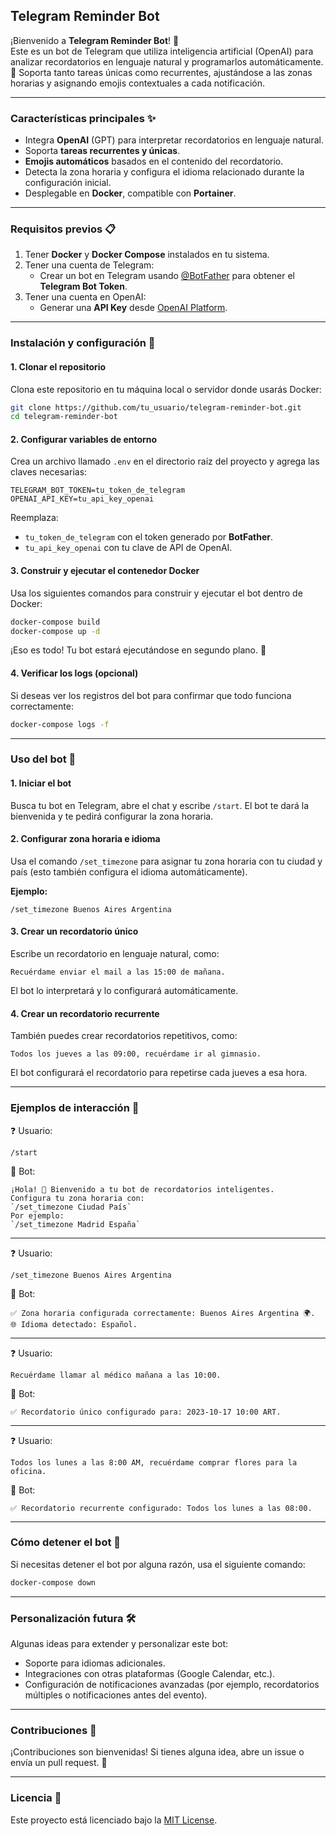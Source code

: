 ## **Telegram Reminder Bot**

¡Bienvenido a **Telegram Reminder Bot**! 🤖  
Este es un bot de Telegram que utiliza inteligencia artificial (OpenAI) para analizar recordatorios en lenguaje natural y programarlos automáticamente. 🎉 Soporta tanto tareas únicas como recurrentes, ajustándose a las zonas horarias y asignando emojis contextuales a cada notificación.

---

### **Características principales** ✨
- Integra **OpenAI** (GPT) para interpretar recordatorios en lenguaje natural.
- Soporta **tareas recurrentes y únicas**.
- **Emojis automáticos** basados en el contenido del recordatorio.
- Detecta la zona horaria y configura el idioma relacionado durante la configuración inicial.
- Desplegable en **Docker**, compatible con **Portainer**.

---

### **Requisitos previos** 📋
1. Tener **Docker** y **Docker Compose** instalados en tu sistema.
2. Tener una cuenta de Telegram:
   - Crear un bot en Telegram usando [@BotFather](https://t.me/BotFather) para obtener el **Telegram Bot Token**.
3. Tener una cuenta en OpenAI:
   - Generar una **API Key** desde [OpenAI Platform](https://platform.openai.com/).

---

### **Instalación y configuración** 🔧

#### **1. Clonar el repositorio**
Clona este repositorio en tu máquina local o servidor donde usarás Docker:

```bash
git clone https://github.com/tu_usuario/telegram-reminder-bot.git
cd telegram-reminder-bot
```

#### **2. Configurar variables de entorno**
Crea un archivo llamado `.env` en el directorio raíz del proyecto y agrega las claves necesarias:

```plaintext
TELEGRAM_BOT_TOKEN=tu_token_de_telegram
OPENAI_API_KEY=tu_api_key_openai
```

Reemplaza:
- `tu_token_de_telegram` con el token generado por **BotFather**.
- `tu_api_key_openai` con tu clave de API de OpenAI.

#### **3. Construir y ejecutar el contenedor Docker**
Usa los siguientes comandos para construir y ejecutar el bot dentro de Docker:

```bash
docker-compose build
docker-compose up -d
```

¡Eso es todo! Tu bot estará ejecutándose en segundo plano. 🎉

#### **4. Verificar los logs (opcional)**
Si deseas ver los registros del bot para confirmar que todo funciona correctamente:

```bash
docker-compose logs -f
```

---

### **Uso del bot** 🤖

#### **1. Iniciar el bot**
Busca tu bot en Telegram, abre el chat y escribe `/start`. El bot te dará la bienvenida y te pedirá configurar la zona horaria.

#### **2. Configurar zona horaria e idioma**
Usa el comando `/set_timezone` para asignar tu zona horaria con tu ciudad y país (esto también configura el idioma automáticamente).

**Ejemplo:**
```
/set_timezone Buenos Aires Argentina
```

#### **3. Crear un recordatorio único**
Escribe un recordatorio en lenguaje natural, como:
```
Recuérdame enviar el mail a las 15:00 de mañana.
```
El bot lo interpretará y lo configurará automáticamente.

#### **4. Crear un recordatorio recurrente**
También puedes crear recordatorios repetitivos, como:
```
Todos los jueves a las 09:00, recuérdame ir al gimnasio.
```
El bot configurará el recordatorio para repetirse cada jueves a esa hora.

---

### **Ejemplos de interacción** 💬

❓ Usuario:
```
/start
```

🤖 Bot:
```
¡Hola! 👋 Bienvenido a tu bot de recordatorios inteligentes.
Configura tu zona horaria con:
`/set_timezone Ciudad País`
Por ejemplo:
`/set_timezone Madrid España`
```

---

❓ Usuario:
```
/set_timezone Buenos Aires Argentina
```

🤖 Bot:
```
✅ Zona horaria configurada correctamente: Buenos Aires Argentina 🌍.
🌐 Idioma detectado: Español.
```

---

❓ Usuario:
```
Recuérdame llamar al médico mañana a las 10:00.
```

🤖 Bot:
```
✅ Recordatorio único configurado para: 2023-10-17 10:00 ART.
```

---

❓ Usuario:
```
Todos los lunes a las 8:00 AM, recuérdame comprar flores para la oficina.
```

🤖 Bot:
```
✅ Recordatorio recurrente configurado: Todos los lunes a las 08:00.
```

---

### **Cómo detener el bot** 🛑
Si necesitas detener el bot por alguna razón, usa el siguiente comando:

```bash
docker-compose down
```

---

### **Personalización futura** 🛠️

Algunas ideas para extender y personalizar este bot:
- Soporte para idiomas adicionales.
- Integraciones con otras plataformas (Google Calendar, etc.).
- Configuración de notificaciones avanzadas (por ejemplo, recordatorios múltiples o notificaciones antes del evento).

---

### **Contribuciones** 🤝
¡Contribuciones son bienvenidas! Si tienes alguna idea, abre un issue o envía un pull request. 🎉

---

### **Licencia** 📜
Este proyecto está licenciado bajo la [MIT License](LICENSE).

